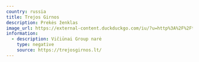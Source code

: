 ```yaml
---
country: russia
title: Trejos Girnos
description: Prekės ženklas
image_url: https://external-content.duckduckgo.com/iu/?u=http%3A%2F%2Ftrejosgirnos.lt%2Fwp-content%2Fthemes%2Fduona%2Fassets%2Fimg%2Ffooter_logo.png&amp;f=1&amp;nofb=1
information:
  - description: Vičiūnai Group narė
    type: negative
    source: https://trejosgirnos.lt/
---
```

